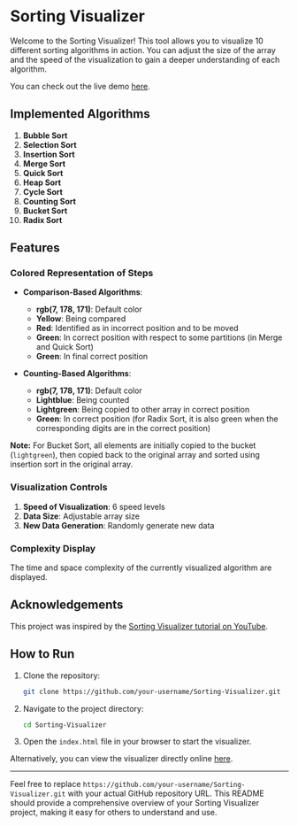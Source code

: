 

# Sorting Visualizer

Welcome to the Sorting Visualizer! This tool allows you to visualize 10 different sorting algorithms in action. You can adjust the size of the array and the speed of the visualization to gain a deeper understanding of each algorithm.

You can check out the live demo [here](https://dakshesh1234.github.io/Sorting-Visualizer/).

## Implemented Algorithms

1. **Bubble Sort**
2. **Selection Sort**
3. **Insertion Sort**
4. **Merge Sort**
5. **Quick Sort**
6. **Heap Sort**
7. **Cycle Sort**
8. **Counting Sort**
9. **Bucket Sort**
10. **Radix Sort**

## Features

### Colored Representation of Steps

- **Comparison-Based Algorithms**:
  - **rgb(7, 178, 171)**: Default color
  - **Yellow**: Being compared
  - **Red**: Identified as in incorrect position and to be moved
  - **Green**: In correct position with respect to some partitions (in Merge and Quick Sort)
  - **Green**: In final correct position

- **Counting-Based Algorithms**:
  - **rgb(7, 178, 171)**: Default color
  - **Lightblue**: Being counted
  - **Lightgreen**: Being copied to other array in correct position
  - **Green**: In correct position (for Radix Sort, it is also green when the corresponding digits are in the correct position)

**Note:** For Bucket Sort, all elements are initially copied to the bucket (`lightgreen`), then copied back to the original array and sorted using insertion sort in the original array.

### Visualization Controls

1. **Speed of Visualization**: 6 speed levels
2. **Data Size**: Adjustable array size
3. **New Data Generation**: Randomly generate new data

### Complexity Display

The time and space complexity of the currently visualized algorithm are displayed.

## Acknowledgements

This project was inspired by the [Sorting Visualizer tutorial on YouTube](https://www.youtube.com/watch?v=pFXYym4Wbkc).

## How to Run

1. Clone the repository:
   ```sh
   git clone https://github.com/your-username/Sorting-Visualizer.git
   ```
2. Navigate to the project directory:
   ```sh
   cd Sorting-Visualizer
   ```
3. Open the `index.html` file in your browser to start the visualizer.

Alternatively, you can view the visualizer directly online [here](https://dakshesh1234.github.io/Sorting-Visualizer/).

---

Feel free to replace `https://github.com/your-username/Sorting-Visualizer.git` with your actual GitHub repository URL. This README should provide a comprehensive overview of your Sorting Visualizer project, making it easy for others to understand and use.

